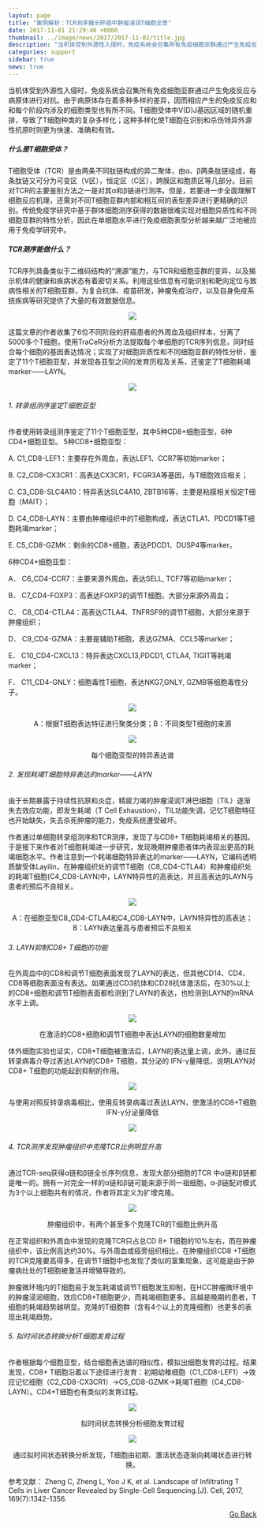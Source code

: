 ```yaml
---
layout: page
title: "案例解析：TCR测序揭示肝癌中肿瘤浸润T细胞全景"
date: 2017-11-01 21:29:40 +0800
thumbnail: ../image/news/2017/2017-11-02/title.jpg
description: "当机体受到外源性入侵时，免疫系统会召集所有免疫细胞亚群通过产生免疫反应与病原体进行对抗。由于病原体存在着多种多样的差异，因而相应产生的免疫反应和和每个阶段内涉及的细胞类型也有所不同。"
categories: support
sidebar: true
news: true
---
```


当机体受到外源性入侵时，免疫系统会召集所有免疫细胞亚群通过产生免疫反应与病原体进行对抗。由于病原体存在着多种多样的差异，因而相应产生的免疫反应和和每个阶段内涉及的细胞类型也有所不同。T细胞受体中V(D)J基因区域的随机重排，导致了T细胞种类的复杂多样化；这种多样化使T细胞在识别和杀伤特异外源性抗原时则更为快速、准确和有效。

##### 什么是T细胞受体？
T细胞受体（TCR）是由两条不同肽链构成的异二聚体，由α、β两条肽链组成，每条肽链又可分为可变区（V区），恒定区（C区），跨膜区和胞质区等几部分。目前对TCR的主要鉴别方法之一是对其α和β链进行测序。但是，若要进一步全面理解T细胞反应机理，还需对不同T细胞亚群内部和相互间的表型差异进行更精确的识别。传统免疫学研究中基于群体细胞测序获得的数据很难实现对细胞异质性和不同细胞亚群的特性分析，因此在单细胞水平进行免疫细胞表型分析越来越广泛地被应用于免疫学研究中。

##### TCR测序能做什么？
TCR序列具备类似于二维码结构的“溯源”能力，与TCR和细胞亚群的变异，以及揭示机体的健康和疾病状态有着密切关系。利用这些信息有可能识别和靶向定位与致病性相关的T细胞亚群，为复合抗体、疫苗研发，肿瘤免疫治疗，以及自身免疫系统疾病等研究提供了大量的有效数据信息。

 <p style="text-align: center;"><img class="fig60" src="/image/news/2017/2017-11-02/2.jpg"></p>

这篇文章的作者收集了6位不同阶段的肝癌患者的外周血及组织样本，分离了5000多个T细胞，使用TraCeR分析方法提取每个单细胞的TCR序列信息，同时结合每个细胞的基因表达情况；实现了对细胞异质性和不同细胞亚群的特性分析，鉴定了11个T细胞亚型，并发现各亚型之间的发育历程及关系，还鉴定了T细胞耗竭marker——LAYN。

<p style="text-align: center;"><img class="fig60" src="/image/news/2017/2017-11-02/1.jpg"></p>

###### 1.	转录组测序鉴定T细胞亚型
作者使用转录组测序鉴定了11个T细胞亚型，其中5种CD8+细胞亚型，6种CD4+细胞亚型。
5种CD8+细胞亚型：

A.	C1_CD8-LEF1：主要存在外周血，表达LEF1、CCR7等初始marker；

B.	C2_CD8-CX3CR1：高表达CX3CR1，FCGR3A等基因，与T细胞效应相关；

C.	C3_CD8-SLC4A10：特异表达SLC4A10, ZBTB16等，主要是粘膜相关恒定T细胞（MAIT）；

D.	C4_CD8-LAYN：主要由肿瘤组织中的T细胞构成，表达CTLA1、PDCD1等T细胞耗竭marker；

E.	C5_CD8-GZMK：剩余的CD8+细胞，表达PDCD1、DUSP4等marker。

6种CD4+细胞亚型：

A．	C6_CD4-CCR7：主要来源外周血，表达SELL, TCF7等初始marker；

B．	C7_CD4-FOXP3：高表达FOXP3的调节T细胞，大部分来源外周血；

C．	C8_CD4-CTLA4：高表达CTLA4、TNFRSF9的调节T细胞，大部分来源于肿瘤组织；

D．	C9_CD4-GZMA：主要是辅助T细胞，表达GZMA、CCL5等marker；

E．	C10_CD4-CXCL13：特异表达CXCL13,PDCD1, CTLA4, TIGIT等耗竭marker；

F．	C11_CD4-GNLY：细胞毒性T细胞，表达NKG7,GNLY, GZMB等细胞毒性分子。

  <p style="text-align: center;"><img class="fig60" src="/image/news/2017/2017-11-02/3.jpg"></p>
<p style="text-align: center;">A：根据T细胞表达特征进行聚类分类；B：不同类型T细胞的来源
 <p style="text-align: center;"><img class="fig40" src="/image/news/2017/2017-11-02/4.jpg"></p>

<p style="text-align: center;">每个细胞亚型的特异表达谱</p>


###### 2.	发现耗竭T细胞特异表达的marker——LAYN


由于长期暴露于持续性抗原和炎症，精疲力竭的肿瘤浸润T淋巴细胞（TIL）逐渐失去效应功能，即发生耗竭（T Cell Exhaustion），TIL功能失调，记忆T细胞特征也开始缺失，失去杀死肿瘤的能力，免疫系统遭受破坏。

作者通过单细胞转录组测序和TCR测序，发现了与CD8+ T细胞耗竭相关的基因。于是接下来作者对T细胞耗竭进一步研究，发现晚期肿瘤患者体内表现出更高的耗竭细胞水平。作者注意到一个耗竭细胞特异表达的marker——LAYN，它编码透明质酸受体Layilin，在肿瘤组织处的调节T细胞（C8_CD4-CTLA4）和肿瘤组织处的耗竭T细胞(C4_CD8-LAYN)中，LAYN特异性的高表达，并且高表达的LAYN与患者的预后不良相关。

 <p style="text-align: center;"><img class="fig60" src="/image/news/2017/2017-11-02/5.jpg"></p>

 <p style="text-align: center;">A：在细胞亚型C8_CD4-CTLA4和C4_CD8-LAYN中，LAYN特异性的高表达；B：LAYN表达量高与患者预后不良相关</p>


###### 3.	LAYN抑制CD8+ T细胞的功能


在外周血中的CD8和调节T细胞表面发现了LAYN的表达，但其他CD14、CD4、CD8等细胞表面没有表达。如果通过CD3抗体和CD28抗体激活后，在30%以上的CD8+细胞和调节T细胞表面都检测到了LAYN的表达，也检测到LAYN的mRNA水平上调。

<p style="text-align: center;"><img class="fig60" src="/image/news/2017/2017-11-02/6.jpg"></p>

<p style="text-align: center;">在激活的CD8+细胞和调节T细胞中表达LAYN的细胞数量增加

体外细胞实验也证实，CD8+T细胞被激活后，LAYN的表达量上调，此外，通过反转录病毒介导过表达LAYN的CD8+ T细胞，其分泌的 IFN-γ量降低，说明LAYN对CD8+ T细胞的功能起到抑制的作用。

<p style="text-align: center;"><img class="fig60" src="/image/news/2017/2017-11-02/7.jpg"></p>

<p style="text-align: center;">与使用对照反转录病毒相比，使用反转录病毒过表达LAYN，使激活的CD8+T细胞IFN-γ分泌量降低</P>

<p style="text-align: center;"><img class="fig60" src="/image/news/2017/2017-11-02/8.jpg"></p>


###### 4.	TCR测序发现肿瘤组织中克隆TCR比例明显升高

通过TCR-seq获得α链和β链全长序列信息，发现大部分细胞的TCR 中α链和β链都是唯一的。拥有一对完全一样的α链和β链可能来源于同一祖细胞，α-β链配对模式为3个以上细胞共有的情况，作者将其定义为扩增克隆。

<p style="text-align: center;"><img class="fig60" src="/image/news/2017/2017-11-02/9.jpg"></p>
<p style="text-align: center;">肿瘤组织中，有两个甚至多个克隆TCR的T细胞比例升高

在正常组织和外周血中发现的克隆TCR只占总CD 8+ T细胞的10%左右，而在肿瘤组织中，该比例高达约30%。与外周血或癌旁组织相比，在肿瘤组织CD8 +T细胞的TCR克隆要高得多，在调节T细胞中也发现了类似的富集现象，这可能是由于肿瘤病灶处的T细胞被激活并增殖导致的。

肿瘤微环境内的T细胞易于发生耗竭或调节T细胞发生抑制，在HCC肿瘤微环境中的肿瘤浸润细胞，效应CD8+T细胞更少，而耗竭细胞更多。且越是晚期的患者，T细胞的耗竭趋势越明显。克隆的T细胞群（含有4个以上的克隆细胞）也更多的表现出耗竭趋势。

###### 5.	拟时间状态转换分析T细胞发育过程

作者根据每个细胞亚型，结合细胞表达谱的相似性，模拟出细胞发育的过程。结果发现，CD8+ T细胞沿着以下途径进行发育：初期幼稚细胞（C1_CD8-LEF1）→效应记忆细胞（C2_CD8-CX3CR1）→C5_CD8-GZMK→耗竭T细胞（C4_CD8-LAYN）。CD4+T细胞也有类似的发育过程。
<p style="text-align: center;"><img class="fig60" src="/image/news/2017/2017-11-02/10.jpg"></p>
<p style="text-align: center;">
拟时间状态转换分析细胞发育过程
<p style="text-align: center;"><img class="fig60" src="/image/news/2017/2017-11-02/11.jpg"></p>
<p style="text-align: center;">
通过拟时间状态转换分析发现，T细胞由初期、激活状态逐渐向耗竭状态进行转换。


参考文献：
Zheng C, Zheng L, Yoo J K, et al. Landscape of Infiltrating T Cells in Liver Cancer Revealed by Single-Cell Sequencing.[J]. Cell, 2017, 169(7):1342-1356.



<div style="float: right;"><a href="/{{ page.categories }}">Go Back</a></div>
